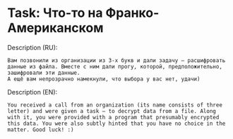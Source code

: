 # Task: Что-то на Франко-Американском

Description (RU):

```
Вам позвонили из организации из 3-х букв и дали задачу — расшифровать данные из файла. Вместе с ним дали прогу, которой, предположительно, зашифровали эти данные.
А ещё вам непрозрачно намекнули, что выбора у вас нет, удачи)
```

Description (EN):

```
You received a call from an organization (its name consists of three letter) and were given a task — to decrypt data from a file. Along with it, you were provided with a program that presumably encrypted this data. You were also subtly hinted that you have no choice in the matter. Good luck! :)
```